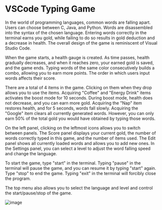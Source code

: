 # VSCode Typing Game

In the world of programming languages, common words are falling apart. Users can choose between C, Java, and Python. Words are disassembled into the syntax of the chosen language. Entering words correctly in the terminal earns you gold, while failing to do so results in gold deduction and a decrease in health. The overall design of the game is reminiscent of Visual Studio Code.

When the game starts, a health gauge is created. As time passes, health gradually decreases, and when it reaches zero, your earned gold is saved, and the game ends. Typing words of the same color consecutively builds a combo, allowing you to earn more points. The order in which users input words affects their score.

There are a total of 4 items in the game. Clicking on them when they drop allows you to use the items. Acquiring "Coffee" and "Energy Drink" items activates the boost mode for 10 seconds. During boost mode, health does not decrease, and you can earn more gold. Acquiring the "Nap" item restores health, and for 5 seconds, words fall slowly. Acquiring the "Google" item clears all currently generated words. However, you can only earn 50% of the total gold you would have obtained by typing those words.

On the left panel, clicking on the leftmost icons allows you to switch between panels. The Score panel displays your current gold, the number of words correctly typed in this game, and the number of items used. The Edit panel shows all currently loaded words and allows you to add new ones. In the Settings panel, you can select a level to adjust the word falling speed and change the language.

To start the game, type "start" in the terminal. Typing "pause" in the terminal will pause the game, and you can resume it by typing "start" again. Type "stop" to end the game. Typing "exit" in the terminal will forcibly close the program.

The top menu also allows you to select the language and level and control the start/pause/stop of the game.

![image](https://user-images.githubusercontent.com/97784561/209441559-a9bfe56c-f8ea-4a51-b23b-469dbebb4190.png)

